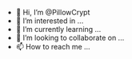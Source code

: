 - 👋 Hi, I’m @PillowCrypt
- 👀 I’m interested in ...
- 🌱 I’m currently learning ...
- 💞️ I’m looking to collaborate on ...
- 📫 How to reach me ...

<!---
PillowCrypt/PillowCrypt is a ✨ special ✨ repository because its `README.md` (this file) appears on your GitHub profile.
You can click the Preview link to take a look at your changes.
--->
